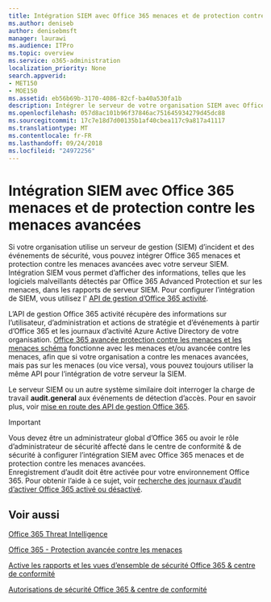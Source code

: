 ```yaml
---
title: Intégration SIEM avec Office 365 menaces et de protection contre les menaces avancées
ms.author: deniseb
author: denisebmsft
manager: laurawi
ms.audience: ITPro
ms.topic: overview
ms.service: o365-administration
localization_priority: None
search.appverid:
- MET150
- MOE150
ms.assetid: eb56b69b-3170-4086-82cf-ba40a530fa1b
description: Intégrer le serveur de votre organisation SIEM avec Office 365 menaces et contre les menaces avancées avec l’API de gestion Office 365 activité.
ms.openlocfilehash: 057d8ac101b96f37846ac751645934279d45dc88
ms.sourcegitcommit: 17c7e18d7d00135b1af40cbea117c9a817a41117
ms.translationtype: MT
ms.contentlocale: fr-FR
ms.lasthandoff: 09/24/2018
ms.locfileid: "24972256"
---
```

# <a name="siem-integration-with-office-365-threat-intelligence-and-advanced-threat-protection"></a>Intégration SIEM avec Office 365 menaces et de protection contre les menaces avancées

Si votre organisation utilise un serveur de gestion (SIEM) d’incident et des événements de sécurité, vous pouvez intégrer Office 365 menaces et protection contre les menaces avancées avec votre serveur SIEM. Intégration SIEM vous permet d’afficher des informations, telles que les logiciels malveillants détectés par Office 365 Advanced Protection et sur les menaces, dans les rapports de serveur SIEM. Pour configurer l’intégration de SIEM, vous utilisez l' [API de gestion d’Office 365 activité](https://docs.microsoft.com/office/office-365-management-api/office-365-management-activity-api-reference). 

L’API de gestion Office 365 activité récupère des informations sur l’utilisateur, d’administration et actions de stratégie et d’événements à partir d’Office 365 et les journaux d’activité Azure Active Directory de votre organisation. [Office 365 avancée protection contre les menaces et les menaces schéma](https://docs.microsoft.com/office/office-365-management-api/office-365-management-activity-api-schema#office-365-advanced-threat-protection-and-threat-intelligence-schema) fonctionne avec les menaces et/ou avancée contre les menaces, afin que si votre organisation a contre les menaces avancées, mais pas sur les menaces (ou vice versa), vous pouvez toujours utiliser la même API pour l’intégration de votre serveur la SIEM. 

Le serveur SIEM ou un autre système similaire doit interroger la charge de travail **audit.general** aux événements de détection d’accès. Pour en savoir plus, voir [mise en route des API de gestion Office 365](https://docs.microsoft.com/office/office-365-management-api/get-started-with-office-365-management-apis). 

> [!IMPORTANT]
> Vous devez être un administrateur global d’Office 365 ou avoir le rôle d’administrateur de sécurité affecté dans le centre de conformité & de sécurité à configurer l’intégration SIEM avec Office 365 menaces et de protection contre les menaces avancées.<br/>Enregistrement d’audit doit être activée pour votre environnement Office 365. Pour obtenir l’aide à ce sujet, voir [recherche des journaux d’audit d’activer Office 365 activé ou désactivé](turn-audit-log-search-on-or-off.md).

## <a name="related-topics"></a>Voir aussi

[Office 365 Threat Intelligence](office-365-ti.md)

[Office 365 - Protection avancée contre les menaces](office-365-atp.md)

[Active les rapports et les vues d’ensemble de sécurité Office 365 &amp; centre de conformité](reports-and-insights-in-security-and-compliance.md)
  
[Autorisations de sécurité Office 365 &amp; centre de conformité](permissions-in-the-security-and-compliance-center.md)
  

